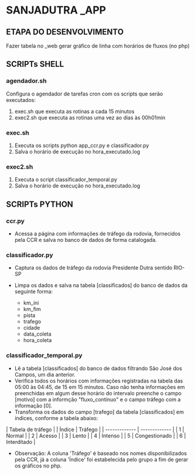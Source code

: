 # SANJADUTRA _APP

## ETAPA DO DESENVOLVIMENTO

Fazer tabela no _web gerar gráfico de linha com horários de fluxos (no php)

## SCRIPTs SHELL

### agendador.sh

Configura o agendador de tarefas cron com os scripts que serão executados:

1. exec.sh que executa as rotinas a cada 15 minutos
2. exec2.sh que executa as rotinas uma vez ao dias às 00h01min

### exec.sh

1. Executa os scripts python app_ccr.py e classificador.py
2. Salva o horário de execução no hora_executado.log

### exec2.sh

1. Executa o script classificador_temporal.py
2. Salva o horário de execução no hora_executado.log

## SCRIPTs PYTHON

### ccr.py

- Acessa a página com informações de tráfego da rodovia, fornecidos pela CCR e salva no banco de dados de forma catalogada.

### classificador.py

- Captura os dados de tráfego da rodovia Presidente Dutra sentido RIO-SP
- Limpa os dados e salva na tabela [classificados] do banco de dados da seguinte forma:

   - km_ini
   - km_fim
   - pista
   - trafego
   - cidade
   - data_coleta
   - hora_coleta


### classificador_temporal.py

- Lê a tabela [classificados] do banco de dados filtrando São José dos Campos, um dia anterior.
- Verifica todos os horários com informações registradas na tabela das 05:00 às 04:45, de 15 em 15 minutos. Caso não tenha informações em preenchidas em algum desse horário do intervalo preenche o campo [motivo] com a informção "fluxo_continuo" e o campo tráfego com a informação [0].
- Transforma os dados do campo [trafego] da tabela [classificados] em índices, conforme a tabela abaixo:

|       Tabela de tráfego       |
| Índice        | Tráfego       | 
| ------------- | ------------- | 
| 1             | Normal        | 
| 2             | Acesso        | 
| 3             | Lento         | 
| 4             | Intenso       |
| 5             | Congestionado |
| 6             | Interditado   |

- Observação: A coluna 'Tráfego' é baseado nos nomes disponibilizados pela CCR, já a coluna 'Índice' foi estabelecida pelo grupo a fim de gerar os gráficos no php.
